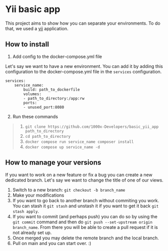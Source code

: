# Yii basic app

This project aims to show how you can separate your environments. 
To do that, we used a [yii](https://www.yiiframework.com/) application.


## How to install

1. Add config to the docker-compose.yml file

Let's say we want to have a new environment. You can add it by adding this configuration to the docker-compose.yml file in the `services` configuration.

```
services:
    service_name:
        build: path_to_dockerfile
        volumes:
        - path_to_directory:/app:rw
        ports:
        - unused_port:8080
```

2. Run these commands

> 1. `git clone https://github.com/1000x-Developers/basic_yii_app path_to_directory`
> 2. `cd path_to_directory`
> 3. `docker compose run service_name composer install`
> 4. `docker compose up service_name -d`

## How to manage your versions

If you want to work on a new feature or fix a bug you can create a new dedicated branch. Let's say we want to change the title of one of our views.

1. Switch to a new branch: `git checkout -b branch_name`
2. Make your modifications
3. If you want to go back to another branch without commiting you work. You can stash it `git stash` and unstash it if you want to get it back `git stash apply`.
4. If you want to commit (and perhaps push) you can do so by using the `git commit` command and then do `git push --set-upstream origin branch_name`. From there you will be able to create a pull request if it is not already set up.
5. Once merged you may delete the remote branch and the local branch.
6. Pull on main and you can start over. :)
